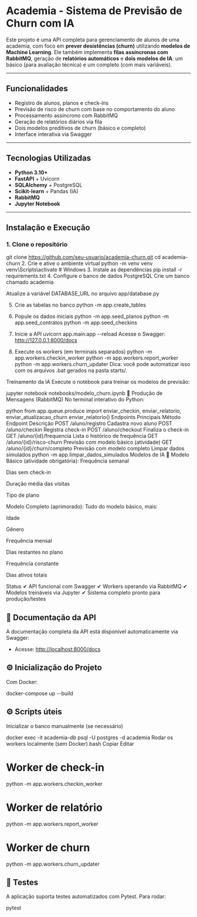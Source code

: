 # Academia - Sistema de Previsão de Churn com IA

Este projeto é uma API completa para gerenciamento de alunos de uma academia, com foco em **prever desistências (churn)** utilizando **modelos de Machine Learning**. Ele também implementa **filas assíncronas com RabbitMQ**, geração de **relatórios automáticos** e **dois modelos de IA**: um básico (para avaliação técnica) e um completo (com mais variáveis).

---

## Funcionalidades

-  Registro de alunos, planos e check-ins
-  Previsão de risco de churn com base no comportamento do aluno
-  Processamento assíncrono com RabbitMQ
-  Geração de relatórios diários via fila
-  Dois modelos preditivos de churn (básico e completo)
-  Interface interativa via Swagger

---

##  Tecnologias Utilizadas

- **Python 3.10+**
- **FastAPI** + Uvicorn
- **SQLAlchemy** + PostgreSQL
- **Scikit-learn** + Pandas (IA)
- **RabbitMQ**
- **Jupyter Notebook**

---

##  Instalação e Execução

### 1. Clone o repositório
git clone https://github.com/seu-usuario/academia-churn.git
cd academia-churn
2. Crie e ative o ambiente virtual
python -m venv venv
venv\Scripts\activate  # Windows
3. Instale as dependências
pip install -r requirements.txt
4. Configure o banco de dados PostgreSQL
Crie um banco chamado academia

Atualize a variável DATABASE_URL no arquivo app/database.py

5. Crie as tabelas no banco
python -m app.create_tables
6. Popule os dados iniciais
python -m app.seed_planos
python -m app.seed_contratos
python -m app.seed_checkins
7. Inicie a API
uvicorn app.main:app --reload
Acesse o Swagger: http://127.0.0.1:8000/docs

8. Execute os workers (em terminais separados)
python -m app.workers.checkin_worker
python -m app.workers.report_worker
python -m app.workers.churn_updater
 Dica: você pode automatizar isso com os arquivos .bat gerados na pasta starts/.

 Treinamento da IA
Execute o notebook para treinar os modelos de previsão:

jupyter notebook notebooks/modelo_churn.ipynb
📡 Produção de Mensagens (RabbitMQ)
No terminal interativo do Python:

python
from app.queue.produce import enviar_checkin, enviar_relatorio, enviar_atualizacao_churn
enviar_relatorio()
 Endpoints Principais
Método	Endpoint	Descrição
POST	/aluno/registro	Cadastra novo aluno
POST	/aluno/checkin	Registra check-in
POST	/aluno/checkout	Finaliza o check-in
GET	/aluno/{id}/frequencia	Lista o histórico de frequência
GET	/aluno/{id}/risco-churn	Previsão com modelo básico (atividade)
GET	/aluno/{id}/churn/completo	Previsão com modelo completo
 Limpar dados simulados
python -m app.limpar_dados_simulados
 Modelos de IA
🔹 Modelo Básico (atividade obrigatória):
Frequência semanal

Dias sem check-in

Duração média das visitas

Tipo de plano

 Modelo Completo (aprimorado):
Tudo do modelo básico, mais:

Idade

Gênero

Frequência mensal

Dias restantes no plano

Frequência constante

Dias ativos totais

 Status
✔ API funcional com Swagger
✔ Workers operando via RabbitMQ
✔ Modelos treináveis via Jupyter
✔ Sistema completo pronto para produção/testes


## 📄 Documentação da API

A documentação completa da API está disponível automaticamente via Swagger:

- Acesse: [http://localhost:8000/docs](http://localhost:8000/docs)

## ⚙️ Inicialização do Projeto

Com Docker:

docker-compose up --build

## ⚙️ Scripts úteis
Inicializar o banco manualmente (se necessário)

docker exec -it academia-db psql -U postgres -d academia
Rodar os workers localmente (sem Docker)
bash
Copiar
Editar
# Worker de check-in
python -m app.workers.checkin_worker

# Worker de relatório
python -m app.workers.report_worker

# Worker de churn
python -m app.workers.churn_updater

## 🧪 Testes
A aplicação suporta testes automatizados com Pytest. Para rodar:

pytest
